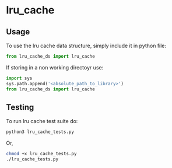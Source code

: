 # lru_cache

## Usage
To use the lru cache data structure, simply include it in python file:
```python
from lru_cache_ds import lru_cache
```
If storing in a non working directoyr use:
```python
import sys
sys.path.append('<absolute_path_to_library>')
from lru_cache_ds import lru_cache

```

## Testing
To run lru cache test suite do:
```bash
python3 lru_cache_tests.py
```
Or,
```bash
chmod +x lru_cache_tests.py
./lru_cache_tests.py
```